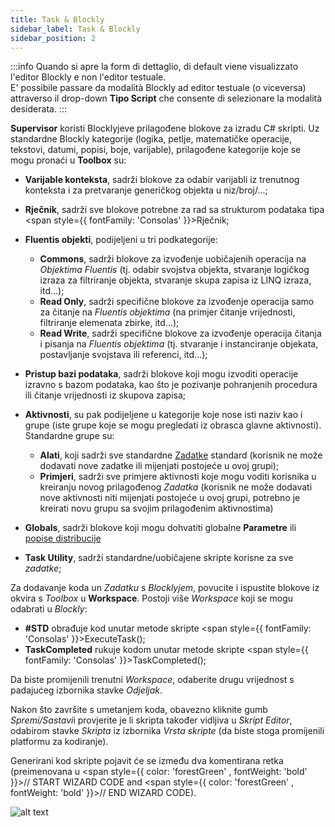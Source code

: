 ```yaml
---
title: Task & Blockly
sidebar_label: Task & Blockly
sidebar_position: 2
---
```


:::info
Quando si apre la form di dettaglio, di default viene visualizzato l'editor Blockly e non l'editor testuale.  
E' possibile passare da modalità Blockly ad editor testuale (o viceversa) attraverso il drop-down **Tipo Script** che consente di selezionare la modalità desiderata.
:::

**Supervisor** koristi Blocklyjeve prilagođene blokove za izradu C# skripti. Uz standardne Blockly kategorije (logika, petlje, matematičke operacije, tekstovi, datumi, popisi, boje, varijable), prilagođene kategorije koje se mogu pronaći u **Toolbox** su:

- **Varijable konteksta**, sadrži blokove za odabir varijabli iz trenutnog konteksta i za pretvaranje generičkog objekta u niz/broj/...;

- **Rječnik**, sadrži sve blokove potrebne za rad sa strukturom podataka tipa <span style={{ fontFamily: 'Consolas' }}>Rječnik</span>;

- **Fluentis objekti**, podijeljeni u tri podkategorije:
     - **Commons**, sadrži blokove za izvođenje uobičajenih operacija na *Objektima Fluentis* (tj. odabir svojstva objekta, stvaranje logičkog izraza za filtriranje objekta, stvaranje skupa zapisa iz LINQ izraza, itd...);  
     - **Read Only**, sadrži specifične blokove za izvođenje operacija samo za čitanje na *Fluentis objektima* (na primjer čitanje vrijednosti, filtriranje elemenata zbirke, itd...);  
     - **Read Write**, sadrži specifične blokove za izvođenje operacija čitanja i pisanja na *Fluentis objektima* (tj. stvaranje i instanciranje objekata, postavljanje svojstava ili referenci, itd...);

- **Pristup bazi podataka**, sadrži blokove koji mogu izvoditi operacije izravno s bazom podataka, kao što je pozivanje pohranjenih procedura ili čitanje vrijednosti iz skupova zapisa;

- **Aktivnosti**, su pak podijeljene u kategorije koje nose isti naziv kao i grupe (iste grupe koje se mogu pregledati iz obrasca glavne aktivnosti). Standardne grupe su:  
     - **Alati**, koji sadrži sve standardne [Zadatke](../activity/activity-intro) standard (korisnik ne može dodavati nove zadatke ili mijenjati postojeće u ovoj grupi);  
     - **Primjeri**, sadrži sve primjere aktivnosti koje mogu voditi korisnika u kreiranju novog prilagođenog *Zadatka* (korisnik ne može dodavati nove aktivnosti niti mijenjati postojeće u ovoj grupi, potrebno je kreirati novu grupu sa svojim prilagođenim aktivnostima) 

- **Globals**, sadrži blokove koji mogu dohvatiti globalne **Parametre** ili [popise distribucije](../distribution-list/distribution-list-intro)

- **Task Utility**, sadrži standardne/uobičajene skripte korisne za sve *zadatke*;

Za dodavanje koda un *Zadatku* s *Blocklyjem*, povucite i ispustite blokove iz okvira s  *Toolbox* u **Workspace**. Postoji više *Workspace* koji se mogu odabrati u  *Blockly*:

- **#STD** obrađuje kod unutar metode skripte <span style={{ fontFamily: 'Consolas' }}>ExecuteTask()</span>;
- **TaskCompleted** rukuje kodom unutar metode skripte <span style={{ fontFamily: 'Consolas' }}>TaskCompleted()</span>;  

Da biste promijenili trenutni *Workspace*, odaberite drugu vrijednost s padajućeg izbornika stavke *Odjeljak*.

Nakon što završite s umetanjem koda, obavezno kliknite gumb *Spremi/Sastavi*i provjerite je li skripta također vidljiva u *Skript Editor*,  odabirom stavke *Skripta* iz izbornika *Vrsta skripte* (da biste stoga promijenili platformu za kodiranje).

Generirani kod skripte pojavit će se između dva komentirana retka (preimenovana u <span style={{ color: 'forestGreen' , fontWeight: 'bold' }}>// START WIZARD CODE</span> and <span style={{ color: 'forestGreen' , fontWeight: 'bold' }}>// END WIZARD CODE</span>).

![alt text](/img/it-it/applications/supervisor/supervisor10.png)